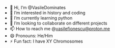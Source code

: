 - 👋 Hi, I’m @VasileDominates
- 👀 I’m interested in history and coding
- 🌱 I’m currently learning python
- 💞️ I’m looking to collaborate on different projects
- 📫 How to reach me @vasilefionescu@proton.me
- 😄 Pronouns: He/Him
- ⚡ Fun fact: I have XY Chromosomes

<!---
VasileDominates/VasileDominates is a ✨ special ✨ repository because its `README.md` (this file) appears on your GitHub profile.
You can click the Preview link to take a look at your changes.
--->

